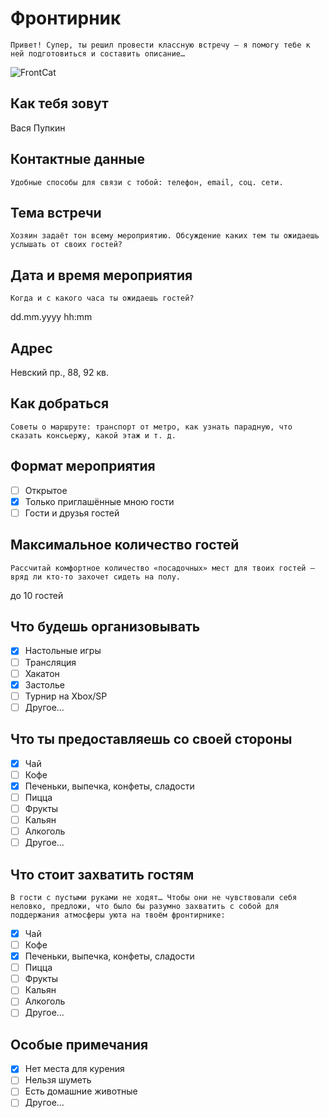 # Фронтирник

`Привет! Супер, ты решил провести классную встречу — я помогу тебе к ней подготовиться и составить описание…`

![FrontCat](https://cloud.githubusercontent.com/assets/2073959/20471097/cb6d3166-afbf-11e6-91cf-27acc576c2a4.jpg)

## Как тебя зовут

Вася Пупкин

## Контактные данные

`Удобные способы для связи с тобой: телефон, email, соц. сети.`

## Тема встречи

`Хозяин задаёт тон всему мероприятию. Обсуждение каких тем ты ожидаешь услышать от своих гостей?`

## Дата и время мероприятия

`Когда и с какого часа ты ожидаешь гостей?`

dd.mm.yyyy hh:mm

## Адрес

Невский пр., 88, 92 кв.

## Как добраться

`Советы о маршруте: транспорт от метро, как узнать парадную, что сказать консьержу, какой этаж и т. д.`

## Формат мероприятия

- [ ] Открытое
- [x] Только приглашённые мною гости
- [ ] Гости и друзья гостей

## Максимальное количество гостей

`Рассчитай комфортное количество «посадочных» мест для твоих гостей — вряд ли кто-то захочет сидеть на полу.`

до 10 гостей

## Что будешь организовывать

- [x] Настольные игры
- [ ] Трансляция
- [ ] Хакатон
- [x] Застолье
- [ ] Турнир на Xbox/SP
- [ ] Другое…

## Что ты предоставляешь со своей стороны

- [x] Чай
- [ ] Кофе
- [x] Печеньки, выпечка, конфеты, сладости
- [ ] Пицца
- [ ] Фрукты
- [ ] Кальян
- [ ] Алкоголь
- [ ] Другое…

## Что стоит захватить гостям

`В гости с пустыми руками не ходят… Чтобы они не чувствовали себя неловко, предложи, что было бы разумно захватить с собой для поддержания атмосферы уюта на твоём фронтирнике:`

- [x] Чай
- [ ] Кофе
- [x] Печеньки, выпечка, конфеты, сладости
- [ ] Пицца
- [ ] Фрукты
- [ ] Кальян
- [ ] Алкоголь
- [ ] Другое…

## Особые примечания
- [x] Нет места для курения
- [ ] Нельзя шуметь
- [ ] Есть домашние животные
- [ ] Другое…
